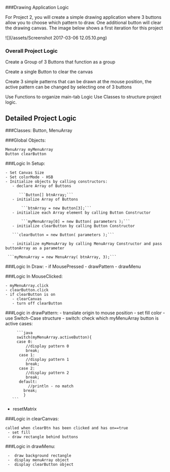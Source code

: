 ###Drawing Application Logic

For Project 2, you will create a simple drawing application where 3 buttons allow you to choose which pattern to draw. One additional button will clear the drawing canvas.  The image below shows a first iteration for this project

![](/assets/Screenshot 2017-03-06 12.05.10.png)

### Overall Project Logic


Create a Group of 3 Buttons that function as a group

Create a single Button to clear the canvas

Create 3 simple patterns that can be drawn at the mouse position, the active pattern can be changed by selecting one of 3 buttons

Use Functions to organize main-tab Logic
Use Classes to structure project logic.

## Detailed Project Logic

###Classes:  Button, MenuArray
    
###Global Objects:

    MenuArray myMenuArray
    Button clearButton
    
###Logic In Setup:  

    - Set Canvas Size
    - Set colorMode - HSB
    - Initialize objects by calling constructors:
       - declare Array of Buttons 
       
          ```Button[] btnArray;``` 
       - initialize Array of Buttons
       
           ```btnArray = new Button[3];```
       - initialize each Array element by calling Button Constructor
           
           ```myMenuArray[0] = new Button( parameters );```
       - initialize clearButton by calling Button Constructor
       
       ```clearButton = new Button( parameters );```
       
       - initialize myMenuArray by calling MenuArray Constructor and pass buttonArray as a parameter
       
     ```myMenuArray = new MenuArray( btnArray, 3);```
    
###Logic In Draw:
    - if MousePressed
        - drawPattern
    - drawMenu
    
###Logic In MouseClicked:
    
    - myMenuArray.click
    - clearButton.click
    - if clearButton is on
       - clearCanvas
       - turn off clearButton
 
###Logic in drawPattern:
     - translate origin to mouse position
     - set fill color
     - use Switch-Case structure
     - switch: check which myMenuArray button is active
     cases:
         
         ```java
         switch(myMenuArray.activeButton){
         case 0:
             //display pattern 0
             break;
          case 1:
             //display pattern 1
             break;
          case 2:
             //display pattern 2
             break;
          default:
              //println - no match
            break;
            }
       ```
       
  - resetMatrix
          
          
 ###Logic in clearCanvas:
 
    called when clearBtn has been clicked and has on==true
     - set fill
     - draw rectangle behind buttons
 
 ###Logic in drawMenu:
 
     -  draw background rectangle
     -  display menuArray object
     -  display clearButton object 
    
     
 
   
 